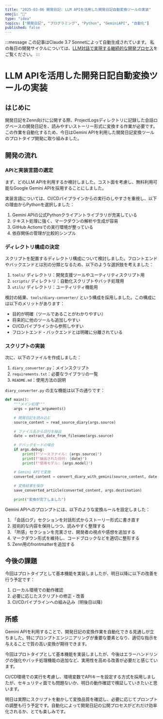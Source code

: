 ```yaml
---
title: "2025-03-06 開発日記: LLM APIを活用した開発日記自動変換ツールの実装"
emoji: "📝"
type: "idea"
topics: ["開発日記", "プログラミング", "Python", "GeminiAPI", "自動化"]
published: false
---
```


:::message
この記事はClaude 3.7 Sonnetによって自動生成されています。
私の毎日の開発サイクルについては、[LLM対話で実現する継続的な開発プロセス](https://zenn.dev/centervil/articles/2025-03-12-development-cycle-introduction)をご覧ください。
:::

# LLM APIを活用した開発日記自動変換ツールの実装

## はじめに

開発日記をZenn向けに公開する際、ProjectLogsディレクトリに記録した会話ログベースの開発日記を、読みやすいストーリー形式に変換する作業が必要です。この作業を自動化するため、今日はGemini APIを利用した開発日記変換ツールのプロトタイプ開発に取り組みました。

## 開発の流れ

### APIと実装言語の選定

まず、どのLLM APIを利用するか検討しました。コスト面を考慮し、無料利用可能なGoogle Gemini APIを採用することにしました。

実装言語については、CI/CDパイプラインからの実行のしやすさを重視し、以下の理由からPythonを選択しました：

1. Gemini APIの公式Pythonクライアントライブラリが充実している
2. テキスト処理に強く、マークダウンの解析や生成が容易
3. GitHub Actionsでの実行環境が整っている
4. 依存関係の管理が比較的シンプル

### ディレクトリ構成の決定

スクリプトを配置するディレクトリ構成について検討しました。フロントエンドやバックエンドとは別の分類となるため、以下のような選択肢を考えました：

1. `tools/` ディレクトリ：開発支援ツールやユーティリティスクリプト用
2. `scripts/` ディレクトリ：自動化スクリプトやバッチ処理用
3. `utils/` ディレクトリ：ユーティリティ機能用

検討の結果、`tools/diary-converter/` という構成を採用しました。この構成には以下のメリットがあります：

- 目的が明確（ツールであることがわかりやすい）
- 将来的に他のツールも追加しやすい
- CI/CDパイプラインから参照しやすい
- フロントエンド・バックエンドとは明確に分離されている

### スクリプトの実装

次に、以下のファイルを作成しました：

1. `diary_converter.py`：メインスクリプト
2. `requirements.txt`：必要なライブラリの一覧
3. `README.md`：使用方法の説明

`diary_converter.py` の主な機能は以下の通りです：

```python
def main():
    """メイン処理"""
    args = parse_arguments()
    
    # 開発日記を読み込む
    source_content = read_source_diary(args.source)
    
    # ファイル名から日付を抽出
    date = extract_date_from_filename(args.source)
    
    # デバッグモードの場合
    if args.debug:
        print(f"ソースファイル: {args.source}")
        print(f"抽出された日付: {date}")
        print(f"使用モデル: {args.model}")
    
    # Gemini APIで変換
    converted_content = convert_diary_with_gemini(source_content, date, args.model)
    
    # 変換結果を保存
    save_converted_article(converted_content, args.destination)
    
    print("変換が完了しました")
```

Gemini APIへのプロンプトには、以下のような変換ルールを設定しました：

1. 「会話ログ」セクションを対話形式からストーリー形式に書き直す
2. 技術的な内容を保持しつつ、読みやすく整理する
3. 「所感」セクションを充実させ、開発者の視点や感想を追加する
4. マークダウン形式を維持し、コードブロックなどを適切に整形する
5. Zenn用のfrontmatterを追加する

## 今後の課題

今回はプロトタイプとして基本機能を実装しましたが、明日以降に以下の改善を行う予定です：

1. ローカル環境での動作確認
2. 必要に応じたスクリプトの修正・改善
3. CI/CDパイプラインへの組み込み（明後日以降）

## 所感

Gemini APIを利用することで、開発日記の変換作業を自動化できる見通しが立ちました。特にプロンプトエンジニアリングが重要な要素となり、適切な指示を与えることで質の高い変換が期待できます。

今回はプロトタイプとして基本機能を実装しましたが、今後はエラーハンドリングの強化やバッチ処理機能の追加など、実用性を高める改善が必要だと感じています。

CI/CD環境での実行を考慮し、環境変数でAPIキーを設定する方式を採用しましたが、セキュリティ面でも問題ないか、明日の動作確認で検証していきたいと思います。

明日は実際にスクリプトを動かして変換品質を確認し、必要に応じてプロンプトの調整も行う予定です。自動化によって開発日記の公開プロセスがどれだけ効率化されるか、とても楽しみです。 